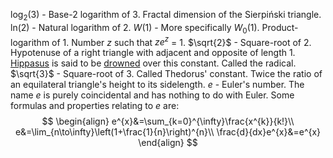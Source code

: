 $\mathrm{log}_{2}(3)$ - Base-2 logarithm of 3. Fractal dimension of the Sierpiński triangle.
$\mathrm{ln}(2)$ - Natural logarithm of 2.
$W(1)$ - More specifically $W_{0}(1)$. Product-logarithm of 1. Number $z$ such that $ze^z$ = 1.
$\sqrt{2}$ - Square-root of 2. Hypotenuse of a right triangle with adjacent and opposite of length 1. [Hippasus](https://en.wikipedia.org/wiki/Hippasus) is said to be [drowned](https://en.wikipedia.org/wiki/Hippasus#Doctrines) over this constant. Called the radical.
$\sqrt{3}$ - Square-root of 3. Called Thedorus' constant. Twice the ratio of an equilateral triangle's height to its sidelength.
$e$ - Euler's number. The name $e$ is purely coincidental and has nothing to do with Euler. Some formulas and properties relating to $e$ are:
$$
\begin{align}
e^{x}&=\sum_{k=0}^{\infty}\frac{x^{k}}{k!}\\
e&=\lim_{n\to\infty}\left(1+\frac{1}{n}\right)^{n}\\
\frac{d}{dx}e^{x}&=e^{x}
\end{align}
$$